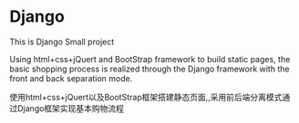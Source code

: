 # Django
This is Django Small project

Using html+css+jQuert and BootStrap framework to build static pages, the basic shopping process is realized through the Django framework with the front and back separation mode.


使用html+css+jQuert以及BootStrap框架搭建静态页面,,采用前后端分离模式通
过Django框架实现基本购物流程